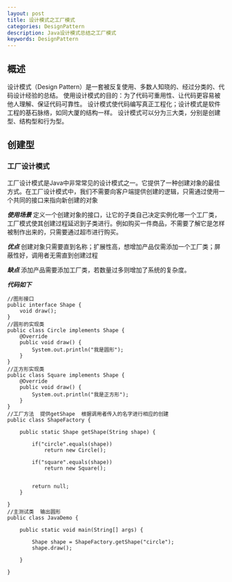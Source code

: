 ```yaml
---
layout: post
title: 设计模式之工厂模式
categories: DesignPattern
description: Java设计模式总结之工厂模式
keywords: DesignPattern
---
```


## 概述
设计模式（Design Pattern）是一套被反复使用、多数人知晓的、经过分类的、代码设计经验的总结。
使用设计模式的目的：为了代码可重用性、让代码更容易被他人理解、保证代码可靠性。 设计模式使代码编写真正工程化；设计模式是软件工程的基石脉络，如同大厦的结构一样。
设计模式可以分为三大类，分别是创建型、结构型和行为型。
## 创建型
### 工厂设计模式
工厂设计模式是Java中非常常见的设计模式之一。它提供了一种创建对象的最佳方式。在工厂设计模式中，我们不需要向客户端提供创建的逻辑，只需通过使用一个共同的接口来指向新创建的对象

***使用场景***
定义一个创建对象的接口，让它的子类自己决定实例化哪一个工厂类，工厂模式使其创建过程延迟到子类进行。例如购买一件商品，不需要了解它是怎样被制作出来的，只需要通过超市进行购买。

***优点***
创建对象只需要直到名称；扩展性高，想增加产品仅需添加一个工厂类；屏蔽性好，调用者无需直到创建过程

***缺点***
添加产品需要添加工厂类，若数量过多则增加了系统的复杂度。

***代码如下***
```
//图形接口
public interface Shape {
	void draw();	
}
//圆形的实现类
public class Circle implements Shape {
    @Override
	public void draw() {
		System.out.println("我是圆形");
	}
}
//正方形实现类
public class Square implements Shape {
	@Override
	public void draw() {
		System.out.println("我是正方形");
	}
}
//工厂方法  提供getShape  根据调用者传入的名字进行相应的创建
public class ShapeFactory {
	
	public static Shape getShape(String shape) {
		
		if("circle".equals(shape)) 
			return new Circle();
		
		if("square".equals(shape)) 
			return new Square();
		
		
		return null;
	}
	
}
//主测试类  输出圆形
public class JavaDemo {
	
	public static void main(String[] args) {
		
		Shape shape = ShapeFactory.getShape("circle");
		shape.draw();
		
	}
	
}
```